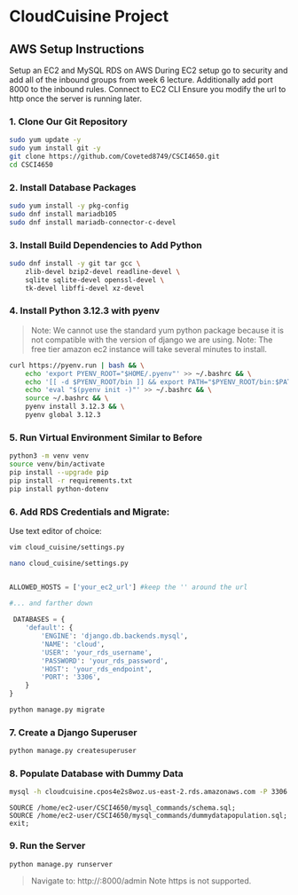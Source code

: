 # CloudCuisine Project

## AWS Setup Instructions
Setup an EC2 and MySQL RDS on AWS
During EC2 setup go to security and add all of the inbound groups from week 6 lecture. Additionally add port 8000 to the inbound rules.
Connect to EC2 CLI
Ensure you modify the url to http once the server is running later.

### 1. Clone Our Git Repository

```bash
sudo yum update -y
sudo yum install git -y
git clone https://github.com/Coveted8749/CSCI4650.git
cd CSCI4650
```

### 2. Install Database Packages

```bash
sudo yum install -y pkg-config
sudo dnf install mariadb105
sudo dnf install mariadb-connector-c-devel

```

### 3. Install Build Dependencies to Add Python

```bash
sudo dnf install -y git tar gcc \
    zlib-devel bzip2-devel readline-devel \
    sqlite sqlite-devel openssl-devel \
    tk-devel libffi-devel xz-devel
```

### 4. Install Python 3.12.3 with pyenv

> Note: We cannot use the standard yum python package because it is not compatible with the version of django we are using.
> Note: The free tier amazon ec2 instance will take several minutes to install.

```bash
curl https://pyenv.run | bash && \
    echo 'export PYENV_ROOT="$HOME/.pyenv"' >> ~/.bashrc && \
    echo '[[ -d $PYENV_ROOT/bin ]] && export PATH="$PYENV_ROOT/bin:$PATH"' >> ~/.bashrc && \
    echo 'eval "$(pyenv init -)"' >> ~/.bashrc && \
    source ~/.bashrc && \
    pyenv install 3.12.3 && \
    pyenv global 3.12.3
```

### 5. Run Virtual Environment Similar to Before 
```bash
python3 -m venv venv
source venv/bin/activate
pip install --upgrade pip
pip install -r requirements.txt
pip install python-dotenv
```
### 6. Add RDS Credentials and Migrate:

Use text editor of choice:
```bash
vim cloud_cuisine/settings.py
```
```bash
nano cloud_cuisine/settings.py
```

```python

ALLOWED_HOSTS = ['your_ec2_url'] #keep the '' around the url

#... and farther down
 
 DATABASES = {
    'default': {
        'ENGINE': 'django.db.backends.mysql',
        'NAME': 'cloud',
        'USER': 'your_rds_username',
        'PASSWORD': 'your_rds_password',
        'HOST': 'your_rds_endpoint',
        'PORT': '3306',
    }
}
```

```bash
python manage.py migrate
```

### 7. Create a Django Superuser

```bash
python manage.py createsuperuser
```

### 8. Populate Database with Dummy Data
```bash
mysql -h cloudcuisine.cpos4e2s8woz.us-east-2.rds.amazonaws.com -P 3306 -u user -p
```
```mysql
SOURCE /home/ec2-user/CSCI4650/mysql_commands/schema.sql;
SOURCE /home/ec2-user/CSCI4650/mysql_commands/dummydatapopulation.sql;
exit;
```
### 9. Run the Server

```bash
python manage.py runserver
```
> Navigate to: http://<your-ec2-public-ip>:8000/admin
> Note https is not supported.